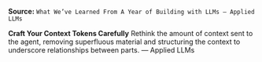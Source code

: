 **Source:** `What We’ve Learned From A Year of Building with LLMs – Applied LLMs`

**Craft Your Context Tokens Carefully**
Rethink the amount of context sent to the agent, removing superfluous material and structuring the context to underscore relationships between parts. — Applied LLMs
